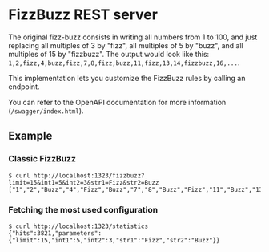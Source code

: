 # FizzBuzz REST server
The original fizz-buzz consists in writing all numbers from 1 to 100, and just replacing all multiples of 3 by "fizz", all multiples of 5 by "buzz", and all multiples of 15 by "fizzbuzz". The output would look like this: `1,2,fizz,4,buzz,fizz,7,8,fizz,buzz,11,fizz,13,14,fizzbuzz,16,...`.

This implementation lets you customize the FizzBuzz rules by calling an endpoint.

You can refer to the OpenAPI documentation for more information (`/swagger/index.html`).

## Example
### Classic FizzBuzz
```shell
$ curl http://localhost:1323/fizzbuzz?limit=15&int1=5&int2=3&str1=Fizz&str2=Buzz
["1","2","Buzz","4","Fizz","Buzz","7","8","Buzz","Fizz","11","Buzz","13","14","FizzBuzz"]
```

### Fetching the most used configuration
```shell
$ curl http://localhost:1323/statistics
{"hits":3821,"parameters":{"limit":15,"int1":5,"int2":3,"str1":"Fizz","str2":"Buzz"}}
```
